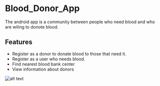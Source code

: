 # Blood_Donor_App

The android app is a community between people who need blood and who are wiling to donote blood. 

 ## Features
 * Register as a donor to donate blood to those that need it.
 * Register as a user who needs blood.
 * Find nearest blood bank center
 * View information about donors

![alt text](https://firebasestorage.googleapis.com/v0/b/nmfirebaseproject-ea20f.appspot.com/o/blood.png?alt=media&token=1a6d0b4c-b947-44a9-ac0f-d72ac3932418)
